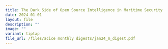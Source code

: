 ```yaml
---
title: The Dark Side of Open Source Intelligence in Maritime Security
date: 2024-01-01
layout: file
description: ""
image: ""
variant: tiptap
file_url: /files/acice monthly digests/jan24_m_digest.pdf
---
```

